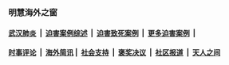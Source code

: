 
### 明慧海外之窗

####  [武汉肺炎](indexes/365.md?t=03211100) &nbsp;|&nbsp;  [迫害案例综述](indexes/328.md?t=03211100) &nbsp;|&nbsp; [迫害致死案例](indexes/277.md?t=03211100)  &nbsp;|&nbsp; [更多迫害案例](indexes/81.md?t=03211100)  &nbsp;|&nbsp; 
####  [时事评论](indexes/19.md?t=03211100) &nbsp;|&nbsp; [海外简讯](indexes/245.md?t=03211100)&nbsp;|&nbsp;  [社会支持](indexes/140.md?t=03211100) &nbsp;|&nbsp; [褒奖决议](indexes/282.md?t=03211100) &nbsp;|&nbsp; [社区报道](indexes/91.md?t=03211100)  &nbsp;|&nbsp; [天人之间](indexes/78.md?t=03211100) 

